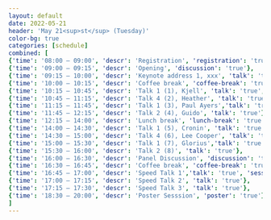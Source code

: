 ```yaml
---
layout: default
date: 2022-05-21
header: 'May 21<sup>st</sup> (Tuesday)'
color-bg: true
categories: [schedule]
combined: [
{'time': '08:00 – 09:00', 'descr': 'Registration', 'registration': 'true'},
{'time': '09:00 – 09:15', 'descr': 'Opening', 'discussion': 'true'},
{'time': '09:15 – 10:00', 'descr': 'Keynote address 1, xxx', 'talk': 'true'},
{'time': '10:00 – 10:15', 'descr': 'Coffee break', 'coffee-break': 'true'},
{'time': '10:15 – 10:45', 'descr': 'Talk 1 (1), Kjell', 'talk': 'true', 'session': 'Session 1 (Title: Emerging trends in chemical space, Chair: von Lilienfeld)'},
{'time': '10:45 – 11:15', 'descr': 'Talk 4 (2), Heather', 'talk': 'true'},
{'time': '11:15 – 11:45', 'descr': 'Talk 1 (3), Paul Ayers','talk': 'true'},
{'time': '11:45 – 12:15', 'descr': 'Talk 2 (4), Guido', 'talk': 'true'},
{'time': '12:15 – 14:00', 'descr': 'Lunch break', 'lunch-break': 'true'},
{'time': '14:00 – 14:30', 'descr': 'Talk 1 (5), Cronin', 'talk': 'true', 'session': 'Session 1 (Title: Emerging trends in chemical space, Chair: von Lilienfeld)'},
{'time': '14:30 – 15:00', 'descr': 'Talk 4 (6), Lee Cooper', 'talk': 'true'},
{'time': '15:00 – 15:30', 'descr': 'Talk 1 (7), Glorius','talk': 'true'},
{'time': '15:30 – 16:00', 'descr': 'Talk 2 (8)', 'talk': 'true'},
{'time': '16:00 – 16:30', 'descr': 'Panel Discussion', 'discussion': 'true'},
{'time': '16:30 – 16:45', 'descr': 'Coffee break', 'coffee-break': 'true'},
{'time': '16:45 – 17:00', 'descr': 'Speed Talk 1','talk': 'true', 'session': 'Session 3 (Title: Speed Talks, Chair: tba)'},
{'time': '17:00 – 17:15', 'descr': 'Speed Talk 2', 'talk': 'true'},
{'time': '17:15 – 17:30', 'descr': 'Speed Talk 3', 'talk': 'true'},
{'time': '18:30 – 20:00', 'descr': 'Poster Sesssion', 'poster': 'true'},
]
---
```


